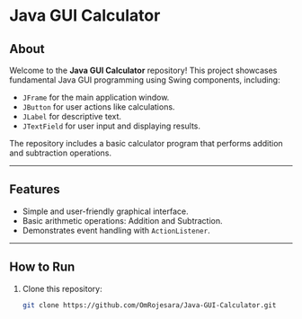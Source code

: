# Java GUI Calculator

## About
Welcome to the **Java GUI Calculator** repository! This project showcases fundamental Java GUI programming using Swing components, including:
- `JFrame` for the main application window.
- `JButton` for user actions like calculations.
- `JLabel` for descriptive text.
- `JTextField` for user input and displaying results.

The repository includes a basic calculator program that performs addition and subtraction operations.

---

## Features
- Simple and user-friendly graphical interface.
- Basic arithmetic operations: Addition and Subtraction.
- Demonstrates event handling with `ActionListener`.

---

## How to Run
1. Clone this repository:
   ```bash
   git clone https://github.com/OmRojesara/Java-GUI-Calculator.git
